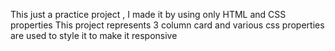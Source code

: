 This just a practice project , I made it by using only HTML and CSS properties 
This project represents 3 column card and various css properties are used to style it to make it responsive

